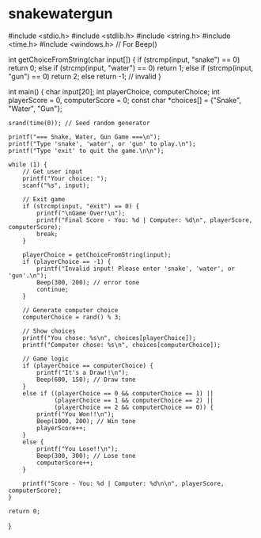 # snakewatergun
#include <stdio.h>
#include <stdlib.h>
#include <string.h>
#include <time.h>
#include <windows.h> // For Beep()

int getChoiceFromString(char input[]) {
    if (strcmp(input, "snake") == 0)
        return 0;
    else if (strcmp(input, "water") == 0)
        return 1;
    else if (strcmp(input, "gun") == 0)
        return 2;
    else
        return -1; // invalid
}

int main() {
    char input[20];
    int playerChoice, computerChoice;
    int playerScore = 0, computerScore = 0;
    const char *choices[] = {"Snake", "Water", "Gun"};

    srand(time(0)); // Seed random generator

    printf("=== Snake, Water, Gun Game ===\n");
    printf("Type 'snake', 'water', or 'gun' to play.\n");
    printf("Type 'exit' to quit the game.\n\n");

    while (1) {
        // Get user input
        printf("Your choice: ");
        scanf("%s", input);

        // Exit game
        if (strcmp(input, "exit") == 0) {
            printf("\nGame Over!\n");
            printf("Final Score - You: %d | Computer: %d\n", playerScore, computerScore);
            break;
        }

        playerChoice = getChoiceFromString(input);
        if (playerChoice == -1) {
            printf("Invalid input! Please enter 'snake', 'water', or 'gun'.\n");
            Beep(300, 200); // error tone
            continue;
        }

        // Generate computer choice
        computerChoice = rand() % 3;

        // Show choices
        printf("You chose: %s\n", choices[playerChoice]);
        printf("Computer chose: %s\n", choices[computerChoice]);

        // Game logic
        if (playerChoice == computerChoice) {
            printf("It's a Draw!!\n");
            Beep(600, 150); // Draw tone
        }
        else if ((playerChoice == 0 && computerChoice == 1) ||
                 (playerChoice == 1 && computerChoice == 2) ||
                 (playerChoice == 2 && computerChoice == 0)) {
            printf("You Won!!\n");
            Beep(1000, 200); // Win tone
            playerScore++;
        }
        else {
            printf("You Lose!!\n");
            Beep(300, 300); // Lose tone
            computerScore++;
        }

        printf("Score - You: %d | Computer: %d\n\n", playerScore, computerScore);
    }

    return 0;
}
